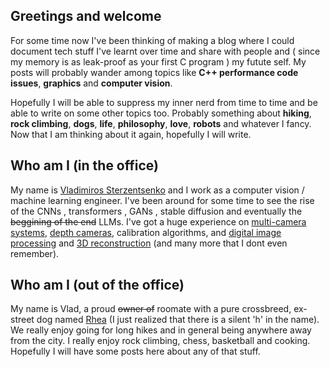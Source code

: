 ## Greetings and welcome
For some time now I've been thinking 
of making a blog where I could document tech stuff 
I've learnt over time and share with people and ( since my memory is as leak-proof 
as your first C program ) my futute self. My posts will probably wander among topics like 
**C++ performance code issues**, **graphics** and **computer vision**. 

Hopefully I will be able to suppress my inner nerd from time to time and be able to write on some other topics too.
Probably something about **hiking**, **rock climbing**, **dogs**, **life**, **philosophy**, **love**, **robots** and whatever I fancy.
Now that I am thinking about it again, hopefully I will write.

## Who am I (in the office)
My name is [Vladimiros Sterzentsenko](https://scholar.google.com/citations?hl=el&user=bUPd1SUAAAAJ) and I work as a computer vision / machine learning engineer. I've been around for some time to see the rise
of the CNNs , transformers , GANs , stable diffusion and eventually the ~~beggining of the end~~ LLMs. I've got a huge experience 
on [multi-camera systems](https://en.wikipedia.org/wiki/Multiple-camera_setup), [depth cameras](https://en.wikipedia.org/wiki/Depth_map),
calibration algorithms, and [digital image processing](https://en.wikipedia.org/wiki/Digital_image_processing) and [3D reconstruction](https://en.wikipedia.org/wiki/3D_reconstruction) (and many more that I dont even remember).

## Who am I (out of the office)
My name is Vlad, a proud ~~owner of~~ roomate with a pure crossbreed, ex-street dog named [Rhea](https://en.wikipedia.org/wiki/Rhea_(mythology)) (I just realized that there is a silent 'h' in the name). We really enjoy going for long hikes and in general being anywhere away from the city. I really enjoy rock climbing, chess, basketball and cooking. Hopefully I will have some posts here about any of that stuff.